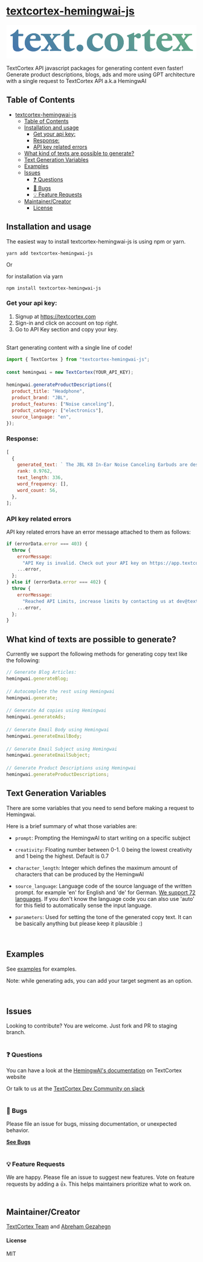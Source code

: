 # [textcortex-hemingwai-js](https://textcortex.com/documentation/api)

![textcortex-hemingwai-js](./textcortex_logo.png)

TextCortex API javascript packages for generating content even faster! Generate product descriptions, blogs, ads and more using GPT architecture with a single request to TextCortex API a.k.a HemingwAI

## Table of Contents

<!-- START doctoc generated TOC please keep comment here to allow auto update -->
<!-- DON'T EDIT THIS SECTION, INSTEAD RE-RUN doctoc TO UPDATE -->

- [textcortex-hemingwai-js](#textcortex-hemingwai-js)
  - [Table of Contents](#table-of-contents)
  - [Installation and usage](#installation-and-usage)
    - [Get your api key:](#get-your-api-key)
    - [Response:](#response)
    - [API key related errors](#api-key-related-errors)
  - [What kind of texts are possible to generate?](#what-kind-of-texts-are-possible-to-generate)
  - [Text Generation Variables](#text-generation-variables)
  - [Examples](#examples)
  - [Issues](#issues)
    - [❓ Questions](#-questions)
    - [🐞 Bugs](#-bugs)
    - [💡 Feature Requests](#-feature-requests)
  - [Maintainer/Creator](#maintainercreator)
    - [License](#license)

<!-- END doctoc generated TOC please keep comment here to allow auto update -->

## Installation and usage

The easiest way to install textcortex-hemingwai-js is using npm or yarn.

```
yarn add textcortex-hemingwai-js
```

Or

for installation via yarn

```
npm install textcortex-hemingwai-js
```

### Get your api key:

1. Signup at https://textcortex.com
2. Sign-in and click on account on top right.
3. Go to API Key section and copy your key.

\
Start generating content with a single line of code!

```js
import { TextCortex } from "textcortex-hemingwai-js";

const hemingwai = new TextCortex(YOUR_API_KEY);

hemingwai.generateProductDescriptions({
  product_title: "Headphone",
  product_brand: "JBL",
  product_features: ["Noise canceling"],
  product_category: ["electronics"],
  source_language: "en",
});
```

### Response:

```js
[
  {
    generated_text: ` The JBL K8 In-Ear Noise Canceling Earbuds are designed to block out unwanted  ambient noise while you're on the go. If you prefer music without distraction,  these earphones will do the job for you. Made with a dynamic driver and an inline microphone for exceptional sound quality,  they come in black and feature built-in volume control.`,
    rank: 0.9762,
    text_length: 336,
    word_frequency: [],
    word_count: 56,
  },
];
```

### API key related errors

API key related errors have an error message attached to them as follows:

```js
if (errorData.error === 403) {
  throw {
    errorMessage:
      "API Key is invalid. Check out your API key on https://app.textcortex.com/user/account",
    ...error,
  };
} else if (errorData.error === 402) {
  throw {
    errorMessage:
      "Reached API Limits, increase limits by contacting us at dev@textcortex.com or upgrade your account",
    ...error,
  };
}
```

## What kind of texts are possible to generate?

Currently we support the following methods for generating copy text like the following:

```js
// Generate Blog Articles:
hemingwai.generateBlog;

// Autocomplete the rest using Hemingwai
hemingwai.generate;

// Generate Ad copies using Hemingwai
hemingwai.generateAds;

// Generate Email Body using Hemingwai
hemingwai.generateEmailBody;

// Generate Email Subject using Hemingwai
hemingwai.generateEmailSubject;

// Generate Product Descriptions using Hemingwai
hemingwai.generateProductDescriptions;
```

## Text Generation Variables

There are some variables that you need to send before making a request to Hemingwai.

Here is a brief summary of what those variables are:

- `prompt`: Prompting the HemingwAI to start writing on a specific subject

- `creativity`: Floating number between 0-1. 0 being the lowest creativity and 1 being the highest. Default is 0.7

- `character_length`: Integer which defines the maximum amount of characters that can be produced by the HemingwAI

- `source_language`: Language code of the source language of the written prompt. for example 'en' for English and 'de' for German.
  [We support 72 languages](https://docs.aws.amazon.com/translate/latest/dg/what-is.html#what-is-languages). If you don't know the language code you can also use 'auto' for this field to automatically sense the input language.

- `parameters`: Used for setting the tone of the generated copy text. It can be basically anything but please keep it plausible :)

<br/>

## Examples

See [examples](https://github.com/textcortex/textcortex-hemingwai-js/tree/master/examples) for examples.

Note: while generating ads, you can add your target segment as an option.

<br/>

## Issues

Looking to contribute? You are welcome. Just fork and PR to staging branch.
<br/>
<br/>

### ❓ Questions

You can have a look at the [HemingwAI's documentation](https://textcortex.com/documentation/api) on TextCortex website
<br/>

Or talk to us at the [TextCortex Dev Community on slack](https://join.slack.com/t/textcortexaicommunity/shared_invite/zt-rmaw7j10-Lz9vf86aF5I_fYZAS7JafQ)
<br/>
<br/>

### 🐞 Bugs

Please file an issue for bugs, missing documentation, or unexpected behavior.

[**See Bugs**][bugs]
<br/>
<br/>

### 💡 Feature Requests

We are happy. Please file an issue to suggest new features. Vote on feature requests by adding a 👍. This helps maintainers prioritize what to work on.
<br/>
<br/>

## Maintainer/Creator

[TextCortex Team](https://textcortex.com) and [Abreham Gezahegn](https://github.com/abrehamgezahegn)

#### License

MIT

[bugs]: https://github.com/textcortex/textcortex-hemingwai-js/labels/bug
